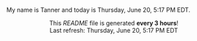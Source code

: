 My name is Tanner and today is Thursday, June 20, 5:17 PM EDT.

<p align="center">This <i>README</i> file is generated <b>every 3 hours</b>!</br>Last refresh: Thursday, June 20, 5:17 PM EDT<br /></p>
